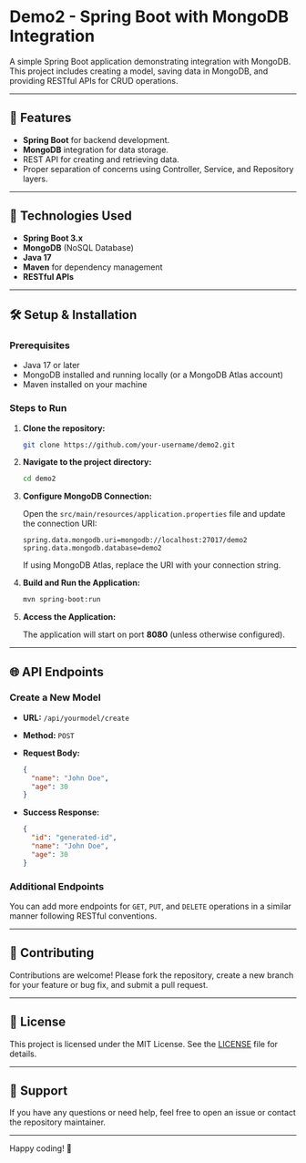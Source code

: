# Demo2 - Spring Boot with MongoDB Integration

A simple Spring Boot application demonstrating integration with MongoDB. This project includes creating a model, saving data in MongoDB, and providing RESTful APIs for CRUD operations.

---

## 🚀 Features

- **Spring Boot** for backend development.
- **MongoDB** integration for data storage.
- REST API for creating and retrieving data.
- Proper separation of concerns using Controller, Service, and Repository layers.

---

## 🔧 Technologies Used

- **Spring Boot 3.x**
- **MongoDB** (NoSQL Database)
- **Java 17**
- **Maven** for dependency management
- **RESTful APIs**

---

## 🛠️ Setup & Installation

### Prerequisites

- Java 17 or later
- MongoDB installed and running locally (or a MongoDB Atlas account)
- Maven installed on your machine

### Steps to Run

1. **Clone the repository:**

   ```bash
   git clone https://github.com/your-username/demo2.git
   ```

2. **Navigate to the project directory:**

   ```bash
   cd demo2
   ```

3. **Configure MongoDB Connection:**

   Open the `src/main/resources/application.properties` file and update the connection URI:

   ```properties
   spring.data.mongodb.uri=mongodb://localhost:27017/demo2
   spring.data.mongodb.database=demo2
   ```

   If using MongoDB Atlas, replace the URI with your connection string.

4. **Build and Run the Application:**

   ```bash
   mvn spring-boot:run
   ```

5. **Access the Application:**

   The application will start on port **8080** (unless otherwise configured).

---

## 🌐 API Endpoints

### Create a New Model

- **URL:** `/api/yourmodel/create`
- **Method:** `POST`
- **Request Body:**

  ```json
  {
    "name": "John Doe",
    "age": 30
  }
  ```

- **Success Response:**

  ```json
  {
    "id": "generated-id",
    "name": "John Doe",
    "age": 30
  }
  ```

### Additional Endpoints

You can add more endpoints for `GET`, `PUT`, and `DELETE` operations in a similar manner following RESTful conventions.

---

## 🤝 Contributing

Contributions are welcome! Please fork the repository, create a new branch for your feature or bug fix, and submit a pull request.

---

## 📄 License

This project is licensed under the MIT License. See the [LICENSE](LICENSE) file for details.

---

## 📝 Support

If you have any questions or need help, feel free to open an issue or contact the repository maintainer.

---

Happy coding! 🚀
```` ▋
